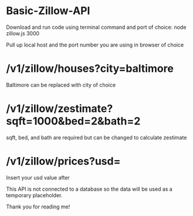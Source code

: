 # Basic-Zillow-API

Download and run code using terminal command and port of choice: node zillow.js 3000

Pull up local host and the port number you are using in browser of choice

# /v1/zillow/houses?city=baltimore

Baltimore can be replaced with city of choice

# /v1/zillow/zestimate?sqft=1000&bed=2&bath=2

sqft, bed, and bath are required but can be changed to calculate zestimate

# /v1/zillow/prices?usd=

Insert your usd value after

This API is not connected to a database so the data will be used as a temporary placeholder.

Thank you for reading me!
